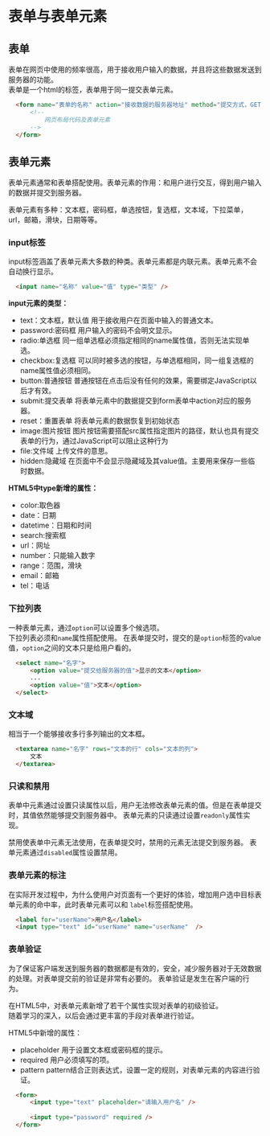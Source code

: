 # 表单与表单元素

## 表单
  表单在网页中使用的频率很高，用于接收用户输入的数据，并且将这些数据发送到服务器的功能。  
  表单是一个html的标签，表单用于同一提交表单元素。
  
  ```html
	<form name="表单的名称" action="接收数据的服务器地址" method="提交方式，GET|POST">
		<!--
			网页布局代码及表单元素
		-->
	</form>
  ```
  
## 表单元素

  表单元素通常和表单搭配使用。表单元素的作用：和用户进行交互，得到用户输入的数据并提交到服务器。  
  
  表单元素有多种：文本框，密码框，单选按钮，复选框，文本域，下拉菜单，url，邮箱，滑块，日期等等。
  
### input标签
  input标签涵盖了表单元素大多数的种类。表单元素都是内联元素。表单元素不会自动换行显示。
  ```html
	<input name="名称" value="值" type="类型" />
  ```
  
  **input元素的类型：**
  - text：文本框，默认值
   用于接收用户在页面中输入的普通文本。
  - password:密码框
   用户输入的密码不会明文显示。
  - radio:单选框
   同一组单选框必须指定相同的name属性值，否则无法实现单选。
  - checkbox:复选框
   可以同时被多选的按钮，与单选框相同，同一组复选框的name属性值必须相同。
  - button:普通按钮
   普通按钮在点击后没有任何的效果，需要绑定JavaScript以后才有效。
  - submit:提交表单
   将表单元素中的数据提交到form表单中action对应的服务器。
  - reset：重置表单
   将表单元素的数据恢复到初始状态
  - image:图片按钮
   图片按钮需要搭配src属性指定图片的路径，默认也具有提交表单的行为，通过JavaScript可以阻止这种行为
  - file:文件域
   上传文件的意思。
  - hidden:隐藏域
   在页面中不会显示隐藏域及其value值。主要用来保存一些临时数据。
  
**HTML5中type新增的属性：**
  - color:取色器
  - date：日期
  - datetime：日期和时间
  - search:搜索框
  - url：网址
  - number：只能输入数字
  - range：范围，滑块
  - email：邮箱
  - tel：电话

### 下拉列表
  一种表单元素，通过`option`可以设置多个候选项。  
  下拉列表必须和`name`属性搭配使用。
  在表单提交时，提交的是`option`标签的value值，`option`之间的文本只是给用户看的。
  ```html
	<select name="名字">
		<option value="提交给服务器的值">显示的文本</option>
		...
		<option value="值">文本</option>
	</select>
  ```
### 文本域
  相当于一个能够接收多行多列输出的文本框。
  ```html
	<textarea name="名字" rows="文本的行" cols="文本的列">
		文本
	</textarea>
  ```
  
### 只读和禁用
  表单中元素通过设置只读属性以后，用户无法修改表单元素的值。但是在表单提交时，其值依然能够提交到服务器中。
  表单元素的只读通过设置`readonly`属性实现。
  
  禁用使表单中元素无法使用，在表单提交时，禁用的元素无法提交到服务器。
  表单元素通过`disabled`属性设置禁用。
  
### 表单元素的标注
  在实际开发过程中，为什么使用户对页面有一个更好的体验，增加用户选中目标表单元素的命中率，此时表单元素可以和
  `label`标签搭配使用。
  
  ```html
	<label for="userName">用户名</label>
	<input type="text" id="userName" name="userName"  />
  ```
  
### 表单验证
  为了保证客户端发送到服务器的数据都是有效的，安全，减少服务器对于无效数据的处理。对表单提交前的验证是非常有必要的。
  表单验证是发生在客户端的行为。
  
  在HTML5中，对表单元素新增了若干个属性实现对表单的初级验证。  
  随着学习的深入，以后会通过更丰富的手段对表单进行验证。
  
  HTML5中新增的属性：
  - placeholder
   用于设置文本框或密码框的提示。
  - required
   用户必须填写的项。
  - pattern
   pattern结合正则表达式，设置一定的规则，对表单元素的内容进行验证。
   
  ```html
	<form>
		<input type="text" placeholder="请输入用户名" />
		
		<input type="password" required />
	</form>
  ```